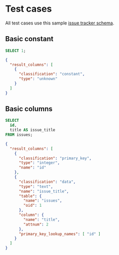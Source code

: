 # Test cases

All test cases use this sample [issue tracker schema](./test_data/issue_tracker_schema.json).

## Basic constant

```sql
SELECT 1;
```

```json
{
  "result_columns": [
    {
      "classification": "constant",
      "type": "unknown"
    }
  ]
}
```

## Basic columns

```sql
SELECT
  id,
  title AS issue_title
FROM issues;
```

```json
{
  "result_columns": [
    {
      "classification": "primary_key",
      "type": "integer",
      "name": "id"
    },
    {
      "classification": "data",
      "type": "text",
      "name": "issue_title",
      "table": {
        "name": "issues",
        "oid": 1
      },
      "column": {
        "name": "title",
        "attnum": 2
      },
      "primary_key_lookup_names": [ "id" ]
    }
  ]
}
```
